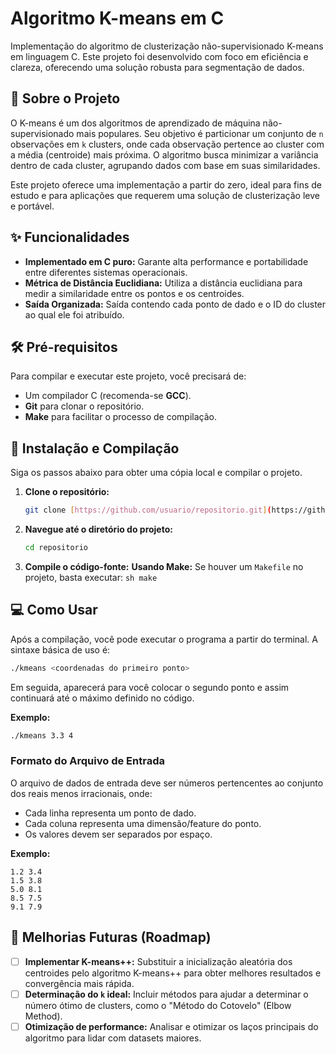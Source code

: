# Algoritmo K-means em C

Implementação do algoritmo de clusterização não-supervisionado K-means em linguagem C. Este projeto foi desenvolvido com foco em eficiência e clareza, oferecendo uma solução robusta para segmentação de dados.

## 📖 Sobre o Projeto

O K-means é um dos algoritmos de aprendizado de máquina não-supervisionado mais populares. Seu objetivo é particionar um conjunto de `n` observações em `k` clusters, onde cada observação pertence ao cluster com a média (centroide) mais próxima. O algoritmo busca minimizar a variância dentro de cada cluster, agrupando dados com base em suas similaridades.

Este projeto oferece uma implementação a partir do zero, ideal para fins de estudo e para aplicações que requerem uma solução de clusterização leve e portável.

## ✨ Funcionalidades

* **Implementado em C puro:** Garante alta performance e portabilidade entre diferentes sistemas operacionais.
* **Métrica de Distância Euclidiana:** Utiliza a distância euclidiana para medir a similaridade entre os pontos e os centroides.
* **Saída Organizada:** Saída contendo cada ponto de dado e o ID do cluster ao qual ele foi atribuído.

## 🛠️ Pré-requisitos

Para compilar e executar este projeto, você precisará de:

* Um compilador C (recomenda-se **GCC**).
* **Git** para clonar o repositório.
* **Make** para facilitar o processo de compilação.

## 🚀 Instalação e Compilação

Siga os passos abaixo para obter uma cópia local e compilar o projeto.

1.  **Clone o repositório:**
    ```sh
    git clone [https://github.com/usuario/repositorio.git](https://github.com/usuario/repositorio.git)
    ```

2.  **Navegue até o diretório do projeto:**
    ```sh
    cd repositorio
    ```

3.  **Compile o código-fonte:**
      **Usando Make:**
        Se houver um `Makefile` no projeto, basta executar:
        ```sh
        make
        ```

## 💻 Como Usar

Após a compilação, você pode executar o programa a partir do terminal. A sintaxe básica de uso é:

```sh
./kmeans <coordenadas do primeiro ponto>
```

Em seguida, aparecerá para você colocar o segundo ponto e assim continuará até o máximo definido no código.

**Exemplo:**

```sh
./kmeans 3.3 4
```

### Formato do Arquivo de Entrada

O arquivo de dados de entrada deve ser números pertencentes ao conjunto dos reais menos irracionais, onde:
* Cada linha representa um ponto de dado.
* Cada coluna representa uma dimensão/feature do ponto.
* Os valores devem ser separados por espaço.

**Exemplo:**
```
1.2 3.4
1.5 3.8
5.0 8.1
8.5 7.5
9.1 7.9
```

## 🎯 Melhorias Futuras (Roadmap)

* [ ] **Implementar K-means++:** Substituir a inicialização aleatória dos centroides pelo algoritmo K-means++ para obter melhores resultados e convergência mais rápida.
* [ ] **Determinação do `k` ideal:** Incluir métodos para ajudar a determinar o número ótimo de clusters, como o "Método do Cotovelo" (Elbow Method).
* [ ] **Otimização de performance:** Analisar e otimizar os laços principais do algoritmo para lidar com datasets maiores.
